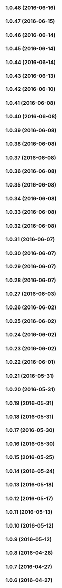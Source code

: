 ### 1.0.48 (2016-06-16)


### 1.0.47 (2016-06-15)


### 1.0.46 (2016-06-14)


### 1.0.45 (2016-06-14)


### 1.0.44 (2016-06-14)


### 1.0.43 (2016-06-13)


### 1.0.42 (2016-06-10)


### 1.0.41 (2016-06-08)


### 1.0.40 (2016-06-08)


### 1.0.39 (2016-06-08)


### 1.0.38 (2016-06-08)


### 1.0.37 (2016-06-08)


### 1.0.36 (2016-06-08)


### 1.0.35 (2016-06-08)


### 1.0.34 (2016-06-08)


### 1.0.33 (2016-06-08)


### 1.0.32 (2016-06-08)


### 1.0.31 (2016-06-07)


### 1.0.30 (2016-06-07)


### 1.0.29 (2016-06-07)


### 1.0.28 (2016-06-07)


### 1.0.27 (2016-06-03)


### 1.0.26 (2016-06-02)


### 1.0.25 (2016-06-02)


### 1.0.24 (2016-06-02)


### 1.0.23 (2016-06-02)


### 1.0.22 (2016-06-01)


### 1.0.21 (2016-05-31)


### 1.0.20 (2016-05-31)


### 1.0.19 (2016-05-31)


### 1.0.18 (2016-05-31)


### 1.0.17 (2016-05-30)


### 1.0.16 (2016-05-30)


### 1.0.15 (2016-05-25)


### 1.0.14 (2016-05-24)


### 1.0.13 (2016-05-18)


### 1.0.12 (2016-05-17)


### 1.0.11 (2016-05-13)


### 1.0.10 (2016-05-12)


### 1.0.9 (2016-05-12)


### 1.0.8 (2016-04-28)


### 1.0.7 (2016-04-27)


### 1.0.6 (2016-04-27)


